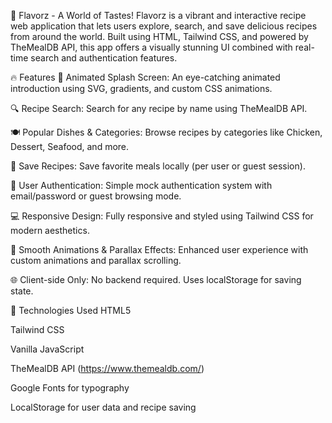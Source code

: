 🌟 Flavorz - A World of Tastes!
Flavorz is a vibrant and interactive recipe web application that lets users explore, search, and save delicious recipes from around the world. Built using HTML, Tailwind CSS, and powered by TheMealDB API, this app offers a visually stunning UI combined with real-time search and authentication features.

🔥 Features
🎨 Animated Splash Screen: An eye-catching animated introduction using SVG, gradients, and custom CSS animations.

🔍 Recipe Search: Search for any recipe by name using TheMealDB API.

🍽️ Popular Dishes & Categories: Browse recipes by categories like Chicken, Dessert, Seafood, and more.

💾 Save Recipes: Save favorite meals locally (per user or guest session).

👤 User Authentication: Simple mock authentication system with email/password or guest browsing mode.

💻 Responsive Design: Fully responsive and styled using Tailwind CSS for modern aesthetics.

🧠 Smooth Animations & Parallax Effects: Enhanced user experience with custom animations and parallax scrolling.

🌐 Client-side Only: No backend required. Uses localStorage for saving state.

🚀 Technologies Used
HTML5

Tailwind CSS

Vanilla JavaScript

TheMealDB API (https://www.themealdb.com/)

Google Fonts for typography

LocalStorage for user data and recipe saving
